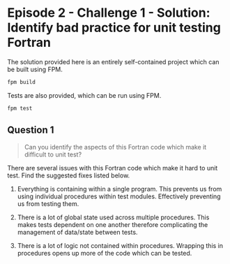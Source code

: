 # Episode 2 - Challenge 1 - Solution: Identify bad practice for unit testing Fortran

The solution provided here is an entirely self-contained project which can be built using FPM.

```bash
fpm build
```

Tests are also provided, which can be run using FPM.

```bash
fpm test
```

## Question 1

>Can you identify the aspects of this Fortran code which make it difficult to unit test?

There are several issues with this Fortran code which make it hard to unit test. Find the suggested fixes listed below.

1. Everything is containing within a single program. This prevents us from using individual procedures within test modules. Effectively preventing us from testing them.

2. There is a lot of global state used across multiple procedures. This makes tests dependent on one another therefore complicating the management of data/state between tests.

3. There is a lot of logic not contained within procedures. Wrapping this in procedures opens up more of the code which can be tested.
